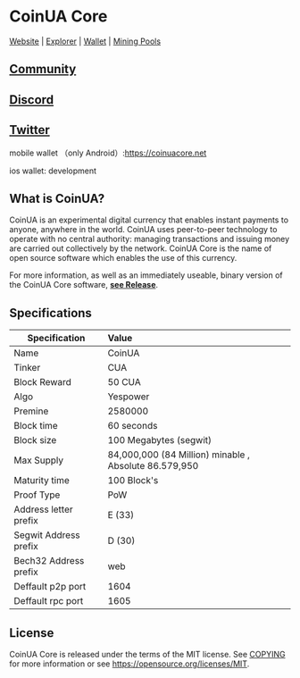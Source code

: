 CoinUA Core
=====================================

[Website](https://coinuacore.net/) | [Explorer](https://explorer.coinuacore.net/)  | [Wallet](https://coinuacore.net/wallet) | [Mining Pools](https://miningpoolstats.stream/coinua) 

[Community](https://community.coinuacore.net/)
-------------

[Discord](https://discord.gg/wBTp5mtcnu)
-------------

[Twitter](https://twitter.com/coinua_project)
-------------
mobile wallet （only Android）:https://coinuacore.net

ios wallet: development


What is CoinUA?
------------------

CoinUA is an experimental digital currency that enables instant payments to
anyone, anywhere in the world. CoinUA uses peer-to-peer technology to operate
with no central authority: managing transactions and issuing money are carried
out collectively by the network. CoinUA Core is the name of open source
software which enables the use of this currency.

For more information, as well as an immediately useable, binary version of
the CoinUA Core software, **[see Release](https://github.com/coinua-project/coinua/releases)**.

Specifications
------

| Specification          | Value                  |
| ---------------------- |:-----------------------|
| Name                   | CoinUA          |
| Tinker                 | CUA           |
| Block Reward           | 50  CUA           |
| Algo                   | Yespower           |
| Premine                | 2580000               |
| Block time             | 60 seconds             |
| Block size             | 100 Megabytes (segwit)             |
| Max Supply             | 84,000,000 (84 Million) minable , Absolute 86.579,950|
| Maturity time          | 100 Block's           |
| Proof Type             | PoW          |
| Address letter prefix  | E (33)           |
| Segwit Address prefix  | D (30)           |
| Bech32 Address prefix  | web           |
| Deffault p2p port      | 1604          |
| Deffault rpc port      | 1605           |

License
-------

CoinUA Core is released under the terms of the MIT license. See [COPYING](COPYING) for more
information or see https://opensource.org/licenses/MIT.
